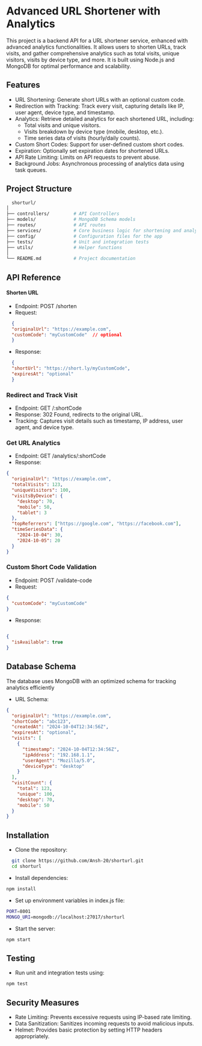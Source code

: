 # Advanced URL Shortener with Analytics

This project is a backend API for a URL shortener service, enhanced with advanced analytics functionalities. It allows users to shorten URLs, track visits, and gather comprehensive analytics such as total visits, unique visitors, visits by device type, and more. It is built using Node.js and MongoDB for optimal performance and scalability.


## Features

- URL Shortening: Generate short URLs with an optional custom code.
- Redirection with Tracking: Track every visit, capturing details like IP, user agent, device type, and timestamp.
- Analytics: Retrieve detailed analytics for each shortened URL, including:
    - Total visits and unique visitors.
    - Visits breakdown by device type (mobile, desktop, etc.).
    - Time series data of visits (hourly/daily counts).
- Custom Short Codes: Support for user-defined custom short codes.
- Expiration: Optionally set expiration dates for shortened URLs.
- API Rate Limiting: Limits on API requests to prevent abuse.
- Background Jobs: Asynchronous processing of analytics data using task queues.

## Project Structure


```bash
  shorturl/
│
├── controllers/         # API Controllers
├── models/              # MongoDB Schema models
├── routes/              # API routes
├── services/            # Core business logic for shortening and analytics
├── config/              # Configuration files for the app
├── tests/               # Unit and integration tests
├── utils/               # Helper functions
│
└── README.md            # Project documentation
```


## API Reference

#### Shorten URL
- Endpoint: POST /shorten
- Request:

```JSON
  {
  "originalUrl": "https://example.com",
  "customCode": "myCustomCode"  // optional
  }
```
- Response:

```JSON
  {
  "shortUrl": "https://short.ly/myCustomCode",
  "expiresAt": "optional"
  }
```

### Redirect and Track Visit
- Endpoint: GET /:shortCode
- Response: 302 Found, redirects to the original URL.
- Tracking: Captures visit details such as timestamp, IP address, user agent, and device type.

### Get URL Analytics
- Endpoint: GET /analytics/:shortCode
- Response:
```JSON
{
  "originalUrl": "https://example.com",
  "totalVisits": 123,
  "uniqueVisitors": 100,
  "visitsByDevice": {
    "desktop": 70,
    "mobile": 50,
    "tablet": 3
  },
  "topReferrers": ["https://google.com", "https://facebook.com"],
  "timeSeriesData": {
    "2024-10-04": 30,
    "2024-10-05": 20
  }
}
```

### Custom Short Code Validation
- Endpoint: POST /validate-code
- Request:
```JSON
{
  "customCode": "myCustomCode"
}

```
- Response:
```JSON

{
  "isAvailable": true
}
```

## Database Schema
The database uses MongoDB with an optimized schema for tracking analytics efficiently

- URL Schema:
```JSON
{
  "originalUrl": "https://example.com",
  "shortCode": "abc123",
  "createdAt": "2024-10-04T12:34:56Z",
  "expiresAt": "optional",
  "visits": [
    {
      "timestamp": "2024-10-04T12:34:56Z",
      "ipAddress": "192.168.1.1",
      "userAgent": "Mozilla/5.0",
      "deviceType": "desktop"
    }
  ],
  "visitCount": {
    "total": 123,
    "unique": 100,
    "desktop": 70,
    "mobile": 50
  }
}
```


## Installation

- Clone the repository:

```bash
  git clone https://github.com/Ansh-20/shorturl.git
  cd shorturl
```
- Install dependencies:
```bash
npm install
```
- Set up environment variables in index.js file:
```bash
PORT=8001
MONGO_URI=mongodb://localhost:27017/shorturl
```
- Start the server:
```bash
npm start
```

## Testing
- Run unit and integration tests using:
```bash
npm test
```
## Security Measures
- Rate Limiting: Prevents excessive requests using IP-based rate limiting.
- Data Sanitization: Sanitizes incoming requests to avoid malicious inputs.
- Helmet: Provides basic protection by setting HTTP headers appropriately.

